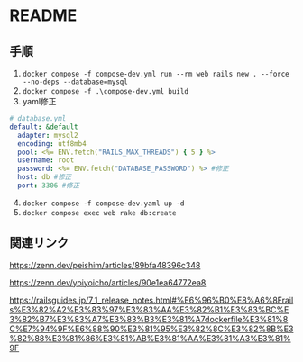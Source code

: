 # README

## 手順

1. `docker compose -f compose-dev.yml run --rm web rails new . --force --no-deps --database=mysql`
2. `docker compose -f .\compose-dev.yml build`
3. yaml修正
```yaml
# database.yml
default: &default
  adapter: mysql2
  encoding: utf8mb4
  pool: <%= ENV.fetch("RAILS_MAX_THREADS") { 5 } %>
  username: root
  password: <%= ENV.fetch("DATABASE_PASSWORD") %> #修正
  host: db #修正
  port: 3306 #修正
```
4. `docker compose -f compose-dev.yaml up -d`
5. `docker compose exec web rake db:create`

## 関連リンク

https://zenn.dev/peishim/articles/89bfa48396c348

https://zenn.dev/yoiyoicho/articles/90e1ea64772ea8

https://railsguides.jp/7_1_release_notes.html#%E6%96%B0%E8%A6%8Frails%E3%82%A2%E3%83%97%E3%83%AA%E3%82%B1%E3%83%BC%E3%82%B7%E3%83%A7%E3%83%B3%E3%81%A7dockerfile%E3%81%8C%E7%94%9F%E6%88%90%E3%81%95%E3%82%8C%E3%82%8B%E3%82%88%E3%81%86%E3%81%AB%E3%81%AA%E3%81%A3%E3%81%9F

